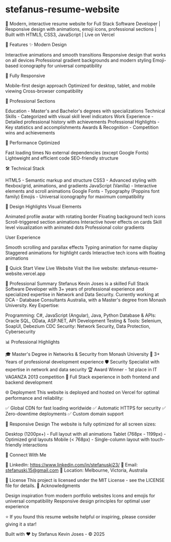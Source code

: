 # stefanus-resume-website
🚀 Modern, interactive resume website for Full Stack Software Developer | Responsive design with animations, emoji icons, professional sections | Built with HTML5, CSS3, JavaScript | Live on Vercel

🌟 Features
✨ Modern Design

Interactive animations and smooth transitions
Responsive design that works on all devices
Professional gradient backgrounds and modern styling
Emoji-based iconography for universal compatibility

📱 Fully Responsive

Mobile-first design approach
Optimized for desktop, tablet, and mobile viewing
Cross-browser compatibility

🎯 Professional Sections

Education - Master's and Bachelor's degrees with specializations
Technical Skills - Categorized with visual skill level indicators
Work Experience - Detailed professional history with achievements
Professional Highlights - Key statistics and accomplishments
Awards & Recognition - Competition wins and achievements

🚀 Performance Optimized

Fast loading times
No external dependencies (except Google Fonts)
Lightweight and efficient code
SEO-friendly structure

🛠️ Technical Stack

HTML5 - Semantic markup and structure
CSS3 - Advanced styling with flexbox/grid, animations, and gradients
JavaScript (Vanilla) - Interactive elements and scroll animations
Google Fonts - Typography (Poppins font family)
Emojis - Universal iconography for maximum compatibility

🎨 Design Highlights
Visual Elements

Animated profile avatar with rotating border
Floating background tech icons
Scroll-triggered section animations
Interactive hover effects on cards
Skill level visualization with animated dots
Professional color gradients

User Experience

Smooth scrolling and parallax effects
Typing animation for name display
Staggered animations for highlight cards
Interactive tech icons with floating animations

🚀 Quick Start
View Live Website
Visit the live website: stefanus-resume-website.vercel.app

🎯 Professional Summary
Stefanus Kevin Joses is a skilled Full Stack Software Developer with 3+ years of professional experience and specialized expertise in Network and Data Security. Currently working at DCA - Database Consultants Australia, with a Master's degree from Monash University.
Key Expertise:

Programming: C#, JavaScript (Angular), Java, Python
Database & APIs: Oracle SQL, OData, ASP.NET, API Development
Testing & Tools: Selenium, SoapUI, Debezium CDC
Security: Network Security, Data Protection, Cybersecurity

📊 Professional Highlights

🎓 Master's Degree in Networks & Security from Monash University
💼 3+ Years of professional development experience
🛡️ Security Specialist with expertise in network and data security
🏆 Award Winner - 1st place in IT VAGANZA 2013 competition
🔧 Full Stack experience in both frontend and backend development

🌐 Deployment
This website is deployed and hosted on Vercel for optimal performance and reliability:

✅ Global CDN for fast loading worldwide
✅ Automatic HTTPS for security
✅ Zero-downtime deployments
✅ Custom domain support

📱 Responsive Design
The website is fully optimized for all screen sizes:

Desktop (1200px+) - Full layout with all animations
Tablet (768px - 1199px) - Optimized grid layouts
Mobile (< 768px) - Single-column layout with touch-friendly interactions

🤝 Connect With Me

💼 LinkedIn: https://www.linkedin.com/in/stefanuskj23/
📧 Email: stefanuskj.15@gmail.com
📍 Location: Melbourne, Victoria, Australia

📄 License
This project is licensed under the MIT License - see the LICENSE file for details.
🙏 Acknowledgments

Design inspiration from modern portfolio websites
Icons and emojis for universal compatibility
Responsive design principles for optimal user experience


⭐ If you found this resume website helpful or inspiring, please consider giving it a star!

Built with ❤️ by Stefanus Kevin Joses - © 2025

